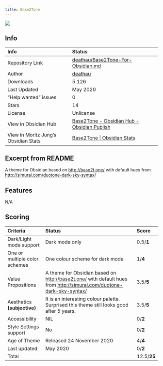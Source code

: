 ```yaml
---
title: Base2Tone
---
```


<img src="https://raw.githubusercontent.com/deathau/Base2Tone-For-Obsidian.md/refs/heads/master/screenshot.jpg">


## Info
| Info | Status |
| :---- | :---- |
| Repository Link | [deathau/Base2Tone-For-Obsidian.md](https://github.com/deathau/Base2Tone-For-Obsidian.md) |
| Author | [deathau](https://github.com/deathau) |
| Downloads | 5 126 |
| Last Updated | May 2020 |
| “Help wanted” issues | 0 |
| Stars | 14 |
| License | Unlicense |
| View in Obsidian Hub | [Base2Tone \- Obsidian Hub \- Obsidian Publish](https://publish.obsidian.md/hub/02+-+Community+Expansions/02.05+All+Community+Expansions/Themes/Base2Tone) |
| View in Moritz Jung’s Obsidian Stats | [Base2Tone \| Obsidian Stats](https://www.moritzjung.dev/obsidian-stats/themes/base2tone/) |

## Excerpt from README
A theme for Obsidian based on http://base2t.one/ with default hues from http://simurai.com/duotone-dark-sky-syntax/

## Features
N/A

## Scoring
| Criteria | Status | Score |
| :---- | :---- | :---- |
| Dark/Light mode support | Dark mode only | 0.5/**1** |
| One or multiple color schemes | One colour scheme for dark mode | 1/**4** |
| Value Propositions | A theme for Obsidian based on http://base2t.one/ with default hues from http://simurai.com/duotone-dark-sky-syntax/ | 3.5/**5** |
| Aesthetics **(subjective)** | It is an interesting colour palette. Surprised this theme still looks good after 5 years. | 3.5/**5** |
| Accessibility | NIL | 0/**2** |
| Style Settings support | No | 0/**2** |
| Age of Theme | Released 24 November 2020 | 4/**4** |
| Last updated | May 2020 | 0/**2** |
| Total |  | 12.5/**25** |